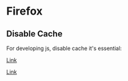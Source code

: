 # Firefox

## Disable Cache

For developing js, disable cache it's essential:

[Link](https://dzone.com/articles/how-turn-firefox-browser-cache)

[Link](https://support.mozilla.org/en-US/questions/1232148)